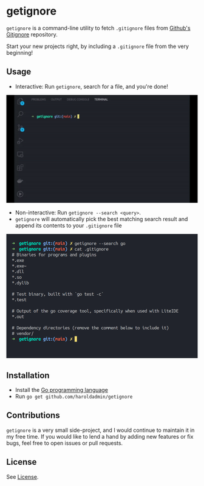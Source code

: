 # getignore

`getignore` is a command-line utility to fetch `.gitignore` files from [Github's Gitignore](https://www.github.com/github/gitignore) repository.

Start your new projects right, by including a `.gitignore` file from the very beginning!

## Usage

- Interactive: Run `getignore`, search for a file, and you're done!

![interactive-search](./media/interactive-search.gif)

- Non-interactive: Run `getignore --search <query>`. 
- `getignore` will automatically pick the best matching search result and append its contents to your `.gitignore` file

![non-interactive search](./media/getignore-non-interactive.png)

## Installation

- Install the [Go programming language](https://golang.org/)
- Run `go get github.com/haroldadmin/getignore`

## Contributions

`getignore` is a very small side-project, and I would continue to maintain it in my free time. If you would like to lend a hand by adding new features or fix bugs, feel free to open issues or pull requests.

## License

See [License](./LICENSE).
